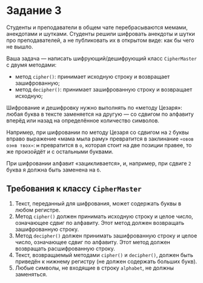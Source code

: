# Задание 3

Студенты и преподаватели в общем чате перебрасываются мемами, анекдотами и шутками. Студенты решили шифровать анекдоты и шутки про преподавателей, а не публиковать их в открытом виде: как бы чего не вышло.

Ваша задача — написать шифрующий/дешифрующий класс `CipherMaster` с двумя методами:

* метод `cipher()`: принимает исходную строку и возвращает зашифрованную;
* метод `decipher()`: принимает зашифрованную строку и возвращает исходную;

Шифрование и дешифровку нужно выполнять по «методу Цезаря»: любая буква в тексте заменяется на другую — со сдвигом по алфавиту вперёд или назад на определённое количество символов.

Например, при шифровании по методу Цезаря со сдвигом на `2` буквы вправо выражение «мама мыла раму» превратится в заклинание `«овов оэнв твох»`: `м` превратится в `о`, которая стоит на две позиции правее, то же произойдёт и с остальными буквами.

При шифровании алфавит «зацикливается», и, например, при сдвиге `2` буква я должна быть заменена на `б`.

## Требования к классу `CipherMaster`

1. Текст, переданный для шифрования, может содержать буквы в любом регистре.
2. Метод `cipher()` должен принимать исходную строку и целое число, означающее сдвиг по алфавиту. Этот метод должен возвращать зашифрованную строку.
3. Метод `decipher()` должен принимать зашифрованную строку и целое число, означающее сдвиг по алфавиту. Этот метод должен возвращать расшифрованную строку.
4. Текст, возвращаемый методами `cipher()` и `decipher()`, должен быть приведён к нижнему регистру (не должен содержать больших букв).
5. Любые символы, не входящие в строку `alphabet`, не должны заменяться.
